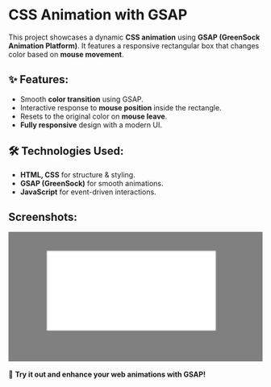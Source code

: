 # CSS Animation with GSAP

This project showcases a dynamic **CSS animation** using **GSAP (GreenSock Animation Platform)**. It features a responsive rectangular box that changes color based on **mouse movement**.

## ✨ Features:
- Smooth **color transition** using GSAP.
- Interactive response to **mouse position** inside the rectangle.
- Resets to the original color on **mouse leave**.
- **Fully responsive** design with a modern UI.

## 🛠️ Technologies Used:
- **HTML, CSS** for structure & styling.
- **GSAP (GreenSock)** for smooth animations.
- **JavaScript** for event-driven interactions.



## **Screenshots:**
![image](box01.png)

🚀 **Try it out and enhance your web animations with GSAP!**
